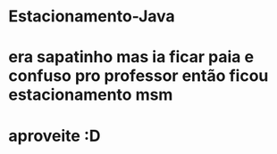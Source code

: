 # Estacionamento-Java
# era sapatinho mas ia ficar paia e confuso pro professor então ficou estacionamento msm
# aproveite :D
